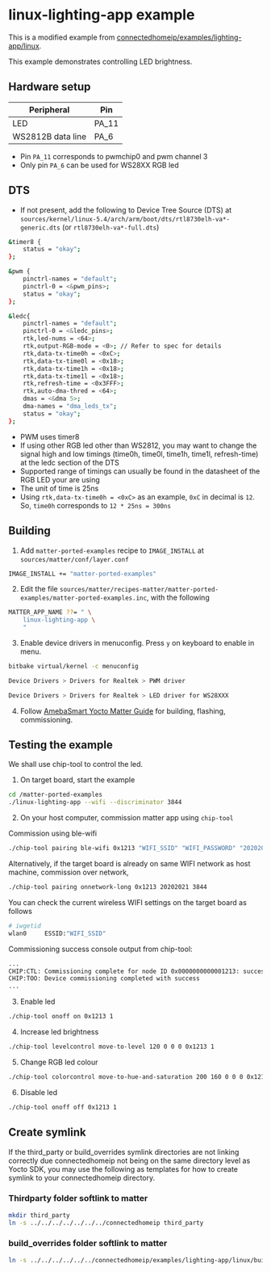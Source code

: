 # linux-lighting-app example

This is a modified example from [connectedhomeip/examples/lighting-app/linux](https://github.com/project-chip/connectedhomeip/tree/master/examples/lighting-app/linux).

This example demonstrates controlling LED brightness.

## Hardware setup

| Peripheral        | Pin   |
| ----------------- | ----- |
| LED               | PA_11 |
| WS2812B data line | PA_6  |

- Pin `PA_11` corresponds to pwmchip0 and pwm channel 3
- Only pin `PA_6` can be used for WS28XX RGB led

## DTS
- If not present, add the following to Device Tree Source (DTS) at `sources/kernel/linux-5.4/arch/arm/boot/dts/rtl8730elh-va*-generic.dts` (or `rtl8730elh-va*-full.dts`)

```bash
&timer8 {
	status = "okay";
};

&pwm {
	pinctrl-names = "default";
	pinctrl-0 = <&pwm_pins>;
	status = "okay";
};

&ledc{
	pinctrl-names = "default";
	pinctrl-0 = <&ledc_pins>;
	rtk,led-nums = <64>;
	rtk,output-RGB-mode = <0>; // Refer to spec for details
	rtk,data-tx-time0h = <0xC>;
	rtk,data-tx-time0l = <0x18>;
	rtk,data-tx-time1h = <0x18>;
	rtk,data-tx-time1l = <0x18>;
	rtk,refresh-time = <0x3FFF>;
	rtk,auto-dma-thred = <64>;
	dmas = <&dma 5>;
	dma-names = "dma_leds_tx";
	status = "okay";
};
```

- PWM uses timer8
- If using other RGB led other than WS2812, you may want to change the signal high and low timings (time0h, time0l, time1h, time1l, refresh-time) at the ledc section of the DTS
- Supported range of timings can usually be found in the datasheet of the RGB LED your are using
- The unit of time is 25ns
- Using `rtk,data-tx-time0h = <0xC>` as an example, `0xC` in decimal is `12`. So, `time0h` corresponds to `12 * 25ns = 300ns`

## Building
1. Add `matter-ported-examples` recipe to `IMAGE_INSTALL` at `sources/matter/conf/layer.conf`
```bash
IMAGE_INSTALL += "matter-ported-examples"
```

2. Edit the file `sources/matter/recipes-matter/matter-ported-examples/matter-ported-examples.inc`, with the following
```bash
MATTER_APP_NAME ??= " \
    linux-lighting-app \
    "
```

3. Enable device drivers in menuconfig. Press `y` on keyboard to enable in menu.
```bash
bitbake virtual/kernel -c menuconfig
```

```bash
Device Drivers > Drivers for Realtek > PWM driver
```

```bash
Device Drivers > Drivers for Realtek > LED driver for WS28XXX
```

4. Follow [AmebaSmart Yocto Matter Guide](<../../doc/AmebaSmart Yocto Matter Guide.md>) for building, flashing, commissioning.

## Testing the example
We shall use chip-tool to control the led.

1. On target board, start the example
```bash
cd /matter-ported-examples
./linux-lighting-app --wifi --discriminator 3844
```

2. On your host computer, commission matter app using `chip-tool`

Commission using ble-wifi
```bash
./chip-tool pairing ble-wifi 0x1213 "WIFI_SSID" "WIFI_PASSWORD" "20202021" "3844"
```

Alternatively, if the target board is already on same WIFI network as host machine, commission over network,
```bash
./chip-tool pairing onnetwork-long 0x1213 20202021 3844
```

You can check the current wireless WIFI settings on the target board as follows
```bash
# iwgetid
wlan0     ESSID:"WIFI_SSID"
```

Commissioning success console output from chip-tool:
```bash
...
CHIP:CTL: Commissioning complete for node ID 0x0000000000001213: success
CHIP:TOO: Device commissioning completed with success
...
```

3. Enable led
```bash
./chip-tool onoff on 0x1213 1
```

4. Increase led brightness
```bash
./chip-tool levelcontrol move-to-level 120 0 0 0 0x1213 1
```

5. Change RGB led colour
```bash
./chip-tool colorcontrol move-to-hue-and-saturation 200 160 0 0 0 0x1213 1
```

6. Disable led
```bash
./chip-tool onoff off 0x1213 1
```


## Create symlink
If the third_party or build_overrides symlink directories are not linking correctly due connectedhomeip not being on the same directory level as Yocto SDK, you may use the following as templates for how to create symlink to your connectedhomeip directory.

### Thirdparty folder softlink to matter

```bash
mkdir third_party
ln -s ../../../../../../../connectedhomeip third_party
```

### build_overrides folder softlink to matter

```bash
ln -s ../../../../../../connectedhomeip/examples/lighting-app/linux/build_overrides
```

